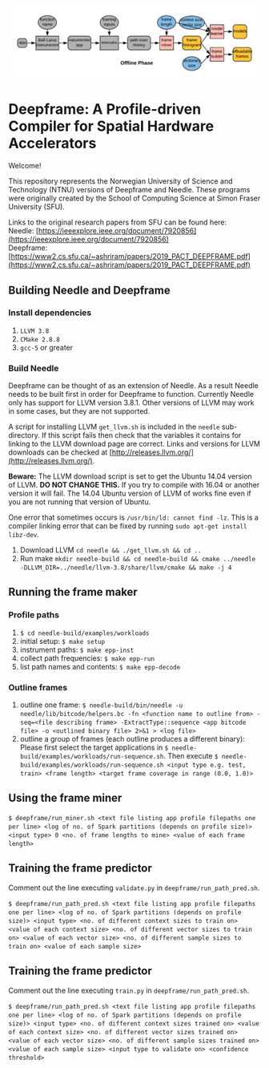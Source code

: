 ![Deepframe offline phase](doc/Deepframe_offline.png)




# Deepframe: A Profile-driven Compiler for Spatial Hardware Accelerators

Welcome! 

This repository represents the Norwegian University of Science and Technology (NTNU) versions of Deepframe and Needle. These programs were originally created by the School of Computing Science at Simon Fraser University (SFU).

Links to the original research papers from SFU can be found here:   
Needle: [https://ieeexplore.ieee.org/document/7920856](https://ieeexplore.ieee.org/document/7920856)  
Deepframe: [https://www2.cs.sfu.ca/~ashriram/papers/2019_PACT_DEEPFRAME.pdf](https://www2.cs.sfu.ca/~ashriram/papers/2019_PACT_DEEPFRAME.pdf)



## Building Needle and Deepframe

### Install dependencies

 1. `LLVM 3.8`
 2. `CMake 2.8.8`
 3. `gcc-5` or greater

### Build Needle
Deepframe can be thought of as an extension of Needle. As a result Needle needs to be built first in order for Deepframe to function. Currently Needle only has support for LLVM version 3.8.1. Other versions of LLVM may work in some cases, but they are not supported.

A script for installing LLVM `get_llvm.sh` is included in the `needle` sub-directory. If this script fails then check that the variables it contains for linking to the LLVM download page are correct. Links and versions for LLVM downloads can be checked at [http://releases.llvm.org/](http://releases.llvm.org/).  

**Beware:** The LLVM download script is set to get the Ubuntu 14.04 version of LLVM. **DO NOT CHANGE THIS.** If you try to compile with 16.04 or another version it will fail. The 14.04 Ubuntu version of LLVM of works fine even if you are not running that version of Ubuntu.   

One error that sometimes occurs is `/usr/bin/ld: cannot find -lz`. This is a compiler linking error that can be fixed by running `sudo apt-get install libz-dev`.  

 1. Download LLVM `cd needle && ./get_llvm.sh && cd ..`
 2. Run make `mkdir needle-build && cd needle-build && cmake ../needle -DLLVM_DIR=../needle/llvm-3.8/share/llvm/cmake && make -j 4`

## Running the frame maker

### Profile paths

 1. `$ cd needle-build/examples/workloads`
 2. initial setup: `$ make setup` 
 3. instrument paths: `$ make epp-inst` 
 4. collect path frequencies: `$ make epp-run` 
 5. list path names and contents: `$ make epp-decode` 

### Outline frames

 1. outline one frame:  `$ needle-build/bin/needle -u needle/lib/bitcode/helpers.bc -fn <function name to outline from> -seq=<file describing frame> -ExtractType::sequence <app bitcode file> -o <outlined binary file> 2>&1 > <log file>`
 3. outline a group of frames (each outline produces a different binary):  Please first select the target applications in `$ needle-build/examples/workloads/run-sequence.sh`. Then execute `$ needle-build/examples/workloads/run-sequence.sh <input type e.g. test, train> <frame length> <target frame coverage in range (0.0, 1.0)>`


## Using the frame miner

`$ deepframe/run_miner.sh <text file listing app profile filepaths one per line> <log of no. of Spark partitions (depends on profile size)> <input type> 0 <no. of frame lengths to mine> <value of each frame length>`

## Training the frame predictor
Comment out the line executing `validate.py` in `deepframe/run_path_pred.sh`.

`$ deepframe/run_path_pred.sh <text file listing app profile filepaths one per line> <log of no. of Spark partitions (depends on profile size)> <input type> <no. of different context sizes to train on> <value of each context size> <no. of different vector sizes to train on> <value of each vector size> <no. of different sample sizes to train on> <value of each sample size>`


## Training the frame predictor
Comment out the line executing `train.py` in `deepframe/run_path_pred.sh`.

`$ deepframe/run_path_pred.sh <text file listing app profile filepaths one per line> <log of no. of Spark partitions (depends on profile size)> <input type> <no. of different context sizes trained on> <value of each context size> <no. of different vector sizes trained on> <value of each vector size> <no. of different sample sizes trained on> <value of each sample size> <input type to validate on> <confidence threshold>`

